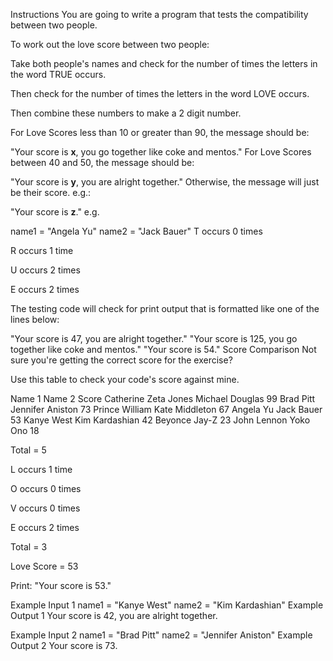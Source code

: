 Instructions
You are going to write a program that tests the compatibility between two people.

To work out the love score between two people:

Take both people's names and check for the number of times the letters in the word TRUE occurs. 

Then check for the number of times the letters in the word LOVE occurs. 

Then combine these numbers to make a 2 digit number.

For Love Scores less than 10 or greater than 90, the message should be:

"Your score is **x**, you go together like coke and mentos."
For Love Scores between 40 and 50, the message should be:

"Your score is **y**, you are alright together."
Otherwise, the message will just be their score. e.g.:

"Your score is **z**."
e.g.

name1 = "Angela Yu"
name2 = "Jack Bauer"
T occurs 0 times

R occurs 1 time

U occurs 2 times

E occurs 2 times

The testing code will check for print output that is formatted like one of the lines below:

"Your score is 47, you are alright together."
"Your score is 125, you go together like coke and mentos."
"Your score is 54."
Score Comparison
Not sure you're getting the correct score for the exercise? 

Use this table to check your code's score against mine.

Name 1	        Name 2	                Score
Catherine Zeta  Jones	Michael Douglas    99
Brad Pitt	      Jennifer Aniston	       73
Prince William	Kate Middleton	         67
Angela Yu	      Jack Bauer	             53
Kanye West	    Kim Kardashian	         42
Beyonce	        Jay-Z                    23
John Lennon	    Yoko Ono	               18

Total = 5

L occurs 1 time

O occurs 0 times

V occurs 0 times

E occurs 2 times

Total = 3

Love Score = 53

Print: "Your score is 53."

Example Input 1
name1 = "Kanye West"
name2 = "Kim Kardashian"
Example Output 1
Your score is 42, you are alright together.

Example Input 2
name1 = "Brad Pitt"
name2 = "Jennifer Aniston"
Example Output 2
Your score is 73.
